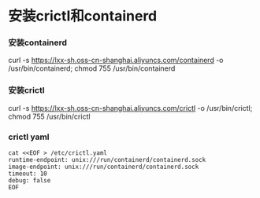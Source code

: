 # 安装crictl和containerd
### 安装containerd
curl -s https://lxx-sh.oss-cn-shanghai.aliyuncs.com/containerd -o /usr/bin/containerd; chmod 755 /usr/bin/containerd

### 安装crictl
curl -s https://lxx-sh.oss-cn-shanghai.aliyuncs.com/crictl -o /usr/bin/crictl; chmod 755 /usr/bin/crictl
### crictl yaml
```
cat <<EOF > /etc/crictl.yaml
runtime-endpoint: unix:///run/containerd/containerd.sock
image-endpoint: unix:///run/containerd/containerd.sock
timeout: 10
debug: false
EOF
```
